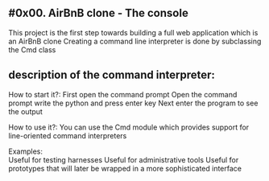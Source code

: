 #0x00. AirBnB clone - The console
-----------------------------------

This project is the first step towards building a full web application which is an AirBnB clone
Creating a command line interpreter is done by subclassing the Cmd class			
												
description of the command interpreter:
--------------------------------------
How to start it?:
	First open the command prompt
	Open the command prompt write the python and press enter key
	Next enter the program to see the output

How to use it?:
	You can use the Cmd module which provides support for line-oriented command interpreters

Examples:											
	Useful for testing harnesses
	Useful for administrative tools
	Useful for prototypes that will later be wrapped in a more sophisticated interface
